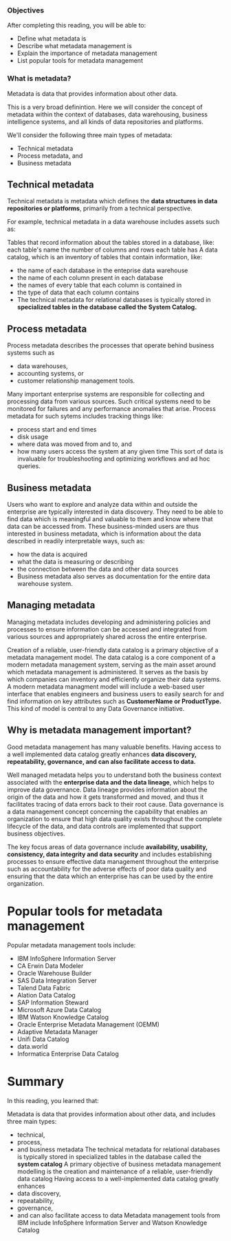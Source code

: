 ### Objectives
After completing this reading, you will be able to:

- Define what metadata is
- Describe what metadata management is
- Explain the importance of metadata management
- List popular tools for metadata management
### What is metadata?
Metadata is data that provides information about other data.

This is a very broad definintion. Here we will consider the concept of metadata within the context of databases, data warehousing, business intelligence systems, and all kinds of data repositories and platforms.

We'll consider the following three main types of metadata:

- Technical metadata
- Process metadata, and
- Business metadata

## Technical metadata
Technical metadata is metadata which defines the **data structures in data repositories or platforms**, primarily from a technical perspective.

For example, technical metadata in a data warehouse includes assets such as:

Tables that record information about the tables stored in a database, like:
each table's name
the number of columns and rows each table has A data catalog, which is an inventory of tables that contain information, like:

- the name of each database in the enteprise data warehouse
- the name of each column present in each database
- the names of every table that each column is contained in
- the type of data that each column contains
- The technical metadata for relational databases is typically stored in **specialized tables in the database called the System Catalog.**

## Process metadata
Process metadata describes the processes that operate behind business systems such as 
- data warehouses, 
- accounting systems, or 
- customer relationship management tools.

Many important enterprise systems are responsible for collecting and processing data from various sources. Such critical systems need to be monitored for failures and any performance anomalies that arise. Process metadata for such sytems includes tracking things like:

- process start and end times
- disk usage
- where data was moved from and to, and
- how many users access the system at any given time
This sort of data is invaluable for troubleshooting and optimizing workflows and ad hoc queries.

## Business metadata
Users who want to explore and analyze data within and outside the enterprise are typically interested in data discovery. They need to be able to find data which is meaningful and valuable to them and know where that data can be accessed from. These business-minded users are thus interested in business metadata, which is information about the data described in readily interpretable ways, such as:

- how the data is acquired
- what the data is measuring or describing
- the connection between the data and other data sources
- Business metadata also serves as documentation for the entire data warehouse system.

## Managing metadata
Managing metadata includes developing and administering policies and processes to ensure information can be accessed and integrated from various sources and appropriately shared across the entire enterprise.

Creation of a reliable, user-friendly data catalog is a primary objective of a metadata management model. The data catalog is a core component of a modern metadata management system, serving as the main asset around which metadata management is administered. It serves as the basis by which companies can inventory and efficiently organize their data systems. A modern metadata managment model will include a web-based user interface that enables engineers and business users to easily search for and find information on key attributes such as **CustomerName or ProductType.** This kind of model is central to any Data Governance initiative.

## Why is metadata management important?
Good metadata management has many valuable benefits. Having access to a well implemented data catalog greatly enhances **data discovery, repeatability, governance, and can also facilitate access to data.**

Well managed metadata helps you to understand both the business context associated with the **enterprise data and the data lineage**, which helps to improve data governance. Data lineage provides information about the origin of the data and how it gets transformed and moved, and thus it facilitates tracing of data errors back to their root cause. Data governance is a data management concept concerning the capability that enables an organization to ensure that high data quality exists throughout the complete lifecycle of the data, and data controls are implemented that support business objectives.

The key focus areas of data governance include **availability, usability, consistency, data integrity and data security** and includes establishing processes to ensure effective data management throughout the enterprise such as accountability for the adverse effects of poor data quality and ensuring that the data which an enterprise has can be used by the entire organization.

# Popular tools for metadata management
Popular metadata management tools include:

- IBM InfoSphere Information Server
- CA Erwin Data Modeler
- Oracle Warehouse Builder
- SAS Data Integration Server
- Talend Data Fabric
- Alation Data Catalog
- SAP Information Steward
- Microsoft Azure Data Catalog
- IBM Watson Knowledge Catalog
- Oracle Enterprise Metadata Management (OEMM)
- Adaptive Metadata Manager
- Unifi Data Catalog
- data.world
- Informatica Enterprise Data Catalog

# Summary
In this reading, you learned that:

Metadata is data that provides information about other data, and includes three main types: 
- technical, 
- process, 
- and business metadata
The technical metadata for relational databases is typically stored in specialized tables in the database called the **system catalog**
A primary objective of business metadata management modelling is the creation and maintenance of a reliable, user-friendly data catalog
Having access to a well-implemented data catalog greatly enhances 
- data discovery, 
- repeatability, 
- governance, 
- and can also facilitate access to data
Metadata management tools from IBM include InfoSphere Information Server and Watson Knowledge Catalog